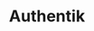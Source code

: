 ---
draft: false
title: Authentik
content:
  id: authentik
  name: Authentik
  logo: /images/development/identity-and-access-management/authentik/logo.png
  website: https://goauthentik.io/
  iframe_website: /website-iframe/development/identity-and-access-management/authentik
  dashboardImage: /images/development/identity-and-access-management/authentik/screenshot-1.jpg
  short_description: authentik is a flexible, versatile open-source identity provider.
  description: "An open-source identity provider, authentik can be used in an existing environment to add support for new protocols, implement sign-up, recovery, etc. in your application so you don't have to deal with that, and many other things. It has great flexibility. Whatever your requirements, you can adopt authentik to your environment."
  features:
    - title: Easy to use
      description: Identity made easy... authentik simplifies single sign-on (SSO), user enrollment and access control.
    - title: Workflow freedom
      description: authentik lets you build your workflow as you need it, with no limitations.
    - title: Python power
      description: You can implement custom verification or access control logic using Python code.
    - title: Utmost flexibility
      description: "You can adopt authentik to your environment, regardless of your requirements – whether you need an Active-Directory integrated SSO provider, want to implement a custom enrollment process for your customers, or are developing an application and don't want to deal with user verification and recovery. authentik can do all of that, and more."
  screenshots:
    - /images/development/identity-and-access-management/authentik/screenshot-1.jpg
    - /images/development/identity-and-access-management/authentik/screenshot-2.jpg
---